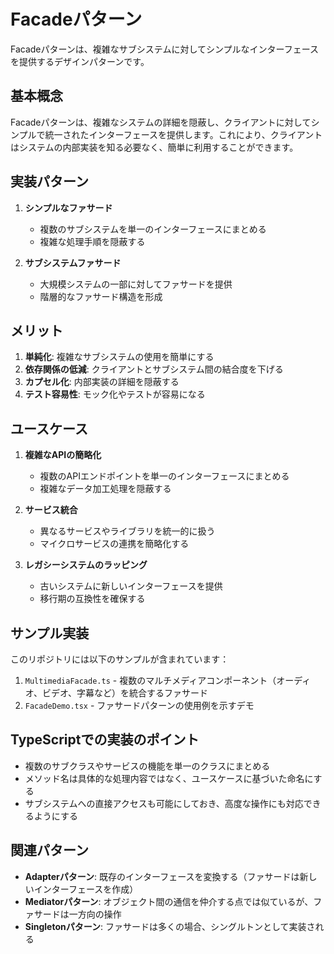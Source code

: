 # Facadeパターン

Facadeパターンは、複雑なサブシステムに対してシンプルなインターフェースを提供するデザインパターンです。

## 基本概念

Facadeパターンは、複雑なシステムの詳細を隠蔽し、クライアントに対してシンプルで統一されたインターフェースを提供します。これにより、クライアントはシステムの内部実装を知る必要なく、簡単に利用することができます。

## 実装パターン

1. **シンプルなファサード**
   - 複数のサブシステムを単一のインターフェースにまとめる
   - 複雑な処理手順を隠蔽する

2. **サブシステムファサード**
   - 大規模システムの一部に対してファサードを提供
   - 階層的なファサード構造を形成

## メリット

1. **単純化**: 複雑なサブシステムの使用を簡単にする
2. **依存関係の低減**: クライアントとサブシステム間の結合度を下げる
3. **カプセル化**: 内部実装の詳細を隠蔽する
4. **テスト容易性**: モック化やテストが容易になる

## ユースケース

1. **複雑なAPIの簡略化**
   - 複数のAPIエンドポイントを単一のインターフェースにまとめる
   - 複雑なデータ加工処理を隠蔽する

2. **サービス統合**
   - 異なるサービスやライブラリを統一的に扱う
   - マイクロサービスの連携を簡略化する

3. **レガシーシステムのラッピング**
   - 古いシステムに新しいインターフェースを提供
   - 移行期の互換性を確保する

## サンプル実装

このリポジトリには以下のサンプルが含まれています：

1. `MultimediaFacade.ts` - 複数のマルチメディアコンポーネント（オーディオ、ビデオ、字幕など）を統合するファサード
2. `FacadeDemo.tsx` - ファサードパターンの使用例を示すデモ

## TypeScriptでの実装のポイント

- 複数のサブクラスやサービスの機能を単一のクラスにまとめる
- メソッド名は具体的な処理内容ではなく、ユースケースに基づいた命名にする
- サブシステムへの直接アクセスも可能にしておき、高度な操作にも対応できるようにする

## 関連パターン

- **Adapterパターン**: 既存のインターフェースを変換する（ファサードは新しいインターフェースを作成）
- **Mediatorパターン**: オブジェクト間の通信を仲介する点では似ているが、ファサードは一方向の操作
- **Singletonパターン**: ファサードは多くの場合、シングルトンとして実装される